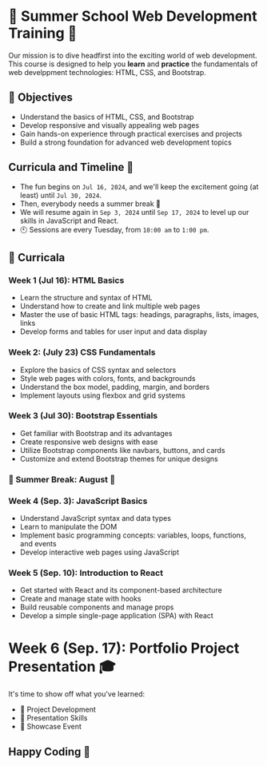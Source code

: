 # 🌟 Summer School Web Development Training  🚀

Our mission is to dive headfirst into the exciting world of web development. This course is designed to help you **learn** and **practice** the fundamentals of web develppment technologies: HTML, CSS, and Bootstrap. 

## 🎯 Objectives
- Understand the basics of HTML, CSS, and Bootstrap
- Develop responsive and visually appealing web pages
- Gain hands-on experience through practical exercises and projects
- Build a strong foundation for advanced web development topics

## Curricula and Timeline 📅

- The fun begins on `Jul 16, 2024`, and we'll keep the excitement going (at least) until `Jul 30, 2024`.
- Then, everybody needs a summer break 🌟
- We will resume again in `Sep 3, 2024` until `Sep 17, 2024` to level up our skills in JavaScript and React. 
- 🕙 Sessions are every Tuesday, from `10:00 am` to `1:00 pm`.

## 📖 Curricala

### Week 1 (Jul 16): HTML Basics
- Learn the structure and syntax of HTML
- Understand how to create and link multiple web pages
- Master the use of basic HTML tags: headings, paragraphs, lists, images, links
- Develop forms and tables for user input and data display

### Week 2: (July 23) CSS Fundamentals
- Explore the basics of CSS syntax and selectors
- Style web pages with colors, fonts, and backgrounds
- Understand the box model, padding, margin, and borders
- Implement layouts using flexbox and grid systems

### Week 3 (Jul 30): Bootstrap Essentials
- Get familiar with Bootstrap and its advantages
- Create responsive web designs with ease
- Utilize Bootstrap components like navbars, buttons, and cards
- Customize and extend Bootstrap themes for unique designs

### 🌟 Summer Break: August 🌟

### Week 4 (Sep. 3): JavaScript Basics
- Understand JavaScript syntax and data types
- Learn to manipulate the DOM
- Implement basic programming concepts: variables, loops, functions, and events
- Develop interactive web pages using JavaScript


### Week 5 (Sep. 10): Introduction to React
- Get started with React and its component-based architecture
- Create and manage state with hooks
- Build reusable components and manage props
- Develop a simple single-page application (SPA) with React

# Week 6 (Sep. 17): Portfolio Project Presentation 🎓
It's time to show off what you've learned:

- 📝 Project Development
- 🎤 Presentation Skills
- 🌟 Showcase Event

## Happy Coding 🚀